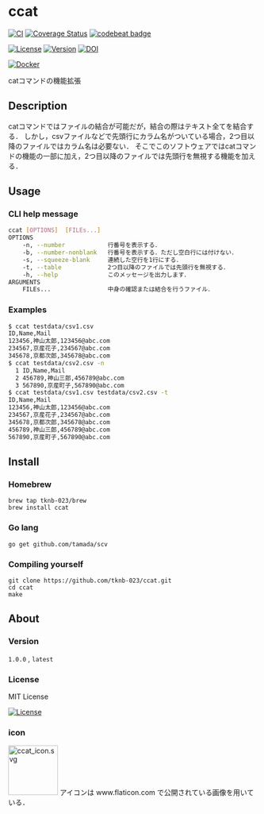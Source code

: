 # ccat

[![CI](https://github.com/tknb-023/ccat/actions/workflows/blank.yml/badge.svg)](https://github.com/tknb-023/ccat/actions/workflows/blank.yml)
[![Coverage Status](https://coveralls.io/repos/github/tknb-023/ccat/badge.svg?branch=main)](https://coveralls.io/github/tknb-023/ccat?branch=main)
[![codebeat badge](https://codebeat.co/badges/7baf5730-be98-43c2-b642-49e7887af865)](https://codebeat.co/projects/github-com-tknb-023-ccat-main)

[![License](https://img.shields.io/github/license/tknb-023/ccat)](https://github.com/tknb-023/ccat/blob/main/LICENSE)
[![Version](https://img.shields.io/badge/Version-0.9.4-orange)](https://github.com/tknb-023/ccat/releases/tag/v0.9.4)
[![DOI](https://zenodo.org/badge/370349891.svg)](https://zenodo.org/badge/latestdoi/370349891)

[![Docker](https://img.shields.io/badge/Docker-saku2975%2Fccat%3A1.0.0-green?logo=docker)](https://hub.docker.com/r/saku2975/ccat)

catコマンドの機能拡張

## Description

catコマンドではファイルの結合が可能だが，結合の際はテキスト全てを結合する．
しかし，csvファイルなどで先頭行にカラム名がついている場合，2つ目以降のファイルではカラム名は必要ない．
そこでこのソフトウェアではcatコマンドの機能の一部に加え，2つ目以降のファイルでは先頭行を無視する機能を加える．

## Usage

### CLI help message

```sh
ccat [OPTIONS]  [FILEs...]
OPTIONS
    -n, --number            行番号を表示する．
    -b, --number-nonblank   行番号を表示する．ただし空白行には付けない．
    -s, --squeeze-blank     連続した空行を1行にする．
    -t, --table             2つ目以降のファイルでは先頭行を無視する．
    -h, --help              このメッセージを出力します．
ARGUMENTS
    FILEs...                中身の確認または結合を行うファイル．
```

### Examples

```sh
$ ccat testdata/csv1.csv                     
ID,Name,Mail
123456,神山太郎,123456@abc.com
234567,京産花子,234567@abc.com
345678,京都次郎,345678@abc.com
$ ccat testdata/csv2.csv -n
  1 ID,Name,Mail
  2 456789,神山三郎,456789@abc.com
  3 567890,京産町子,567890@abc.com
$ ccat testdata/csv1.csv testdata/csv2.csv -t 
ID,Name,Mail
123456,神山太郎,123456@abc.com
234567,京産花子,234567@abc.com
345678,京都次郎,345678@abc.com
456789,神山三郎,456789@abc.com
567890,京産町子,567890@abc.com
```

## Install

### Homebrew

```shell
brew tap tknb-023/brew
brew install ccat
```

### Go lang

```shell
go get github.com/tamada/scv
```

### Compiling yourself

```shell
git clone https://github.com/tknb-023/ccat.git
cd ccat
make
```

## About

### Version

```1.0.0``` , ```latest```

### License

MIT License

[![License](https://img.shields.io/github/license/tknb-023/ccat)](https://github.com/tknb-023/ccat/blob/main/LICENSE)

### icon

<img width="100" alt="ccat_icon.svg" src="./docs/static/images/ccat_icon.svg">
アイコンは www.flaticon.com で公開されている画像を用いている．
